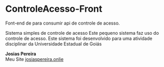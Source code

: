 # ControleAcesso-Front
Font-end de para consumir api de controle de acesso.

Sistema simples de controle de acesso
Este pequeno sistema faz  uso do controle de acesso. 
Este sistema foi desenvolvido para uma atividade disciplinar da Universidade Estadual de Goiás

<strong>
Josias Pereira
</strong>
<br>
Meu Site <a href="http://josiaspereira.online">josiaspereira.onlie</a>
